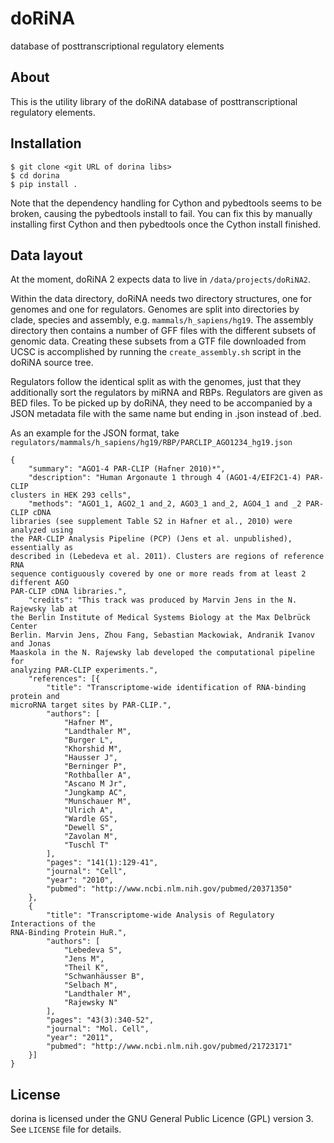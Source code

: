 doRiNA
======

database of posttranscriptional regulatory elements

About
-----

This is the utility library of the doRiNA database of posttranscriptional regulatory elements.

Installation
------------

```
$ git clone <git URL of dorina libs>
$ cd dorina
$ pip install . 
```

Note that the dependency handling for Cython and pybedtools seems to be broken,
causing the pybedtools install to fail. You can fix this by manually installing
first Cython and then pybedtools once the Cython install finished.

Data layout
-----------

At the moment, doRiNA 2 expects data to live in `/data/projects/doRiNA2`.

Within the data directory, doRiNA needs two directory structures, one for
genomes and one for regulators. Genomes are split into directories by clade,
species and assembly, e.g. `mammals/h_sapiens/hg19`. The assembly directory then
contains a number of GFF files with the different subsets of genomic data.
Creating these subsets from a GTF file downloaded from UCSC is accomplished by
running the `create_assembly.sh` script in the doRiNA source tree.

Regulators follow the identical split as with the genomes, just that they
additionally sort the regulators by miRNA and RBPs. Regulators are given as BED
files. To be picked up by doRiNA, they need to be accompanied by a JSON metadata
file with the same name but ending in .json instead of .bed.

As an example for the JSON format, take
`regulators/mammals/h_sapiens/hg19/RBP/PARCLIP_AGO1234_hg19.json`

```
{
    "summary": "AGO1-4 PAR-CLIP (Hafner 2010)*",
    "description": "Human Argonaute 1 through 4 (AGO1-4/EIF2C1-4) PAR-CLIP
clusters in HEK 293 cells",
    "methods": "AGO1_1, AGO2_1 and_2, AGO3_1 and_2, AGO4_1 and _2 PAR-CLIP cDNA
libraries (see supplement Table S2 in Hafner et al., 2010) were analyzed using
the PAR-CLIP Analysis Pipeline (PCP) (Jens et al. unpublished), essentially as
described in (Lebedeva et al. 2011). Clusters are regions of reference RNA
sequence contiguously covered by one or more reads from at least 2 different AGO
PAR-CLIP cDNA libraries.",
    "credits": "This track was produced by Marvin Jens in the N. Rajewsky lab at
the Berlin Institute of Medical Systems Biology at the Max Delbrück Center
Berlin. Marvin Jens, Zhou Fang, Sebastian Mackowiak, Andranik Ivanov and Jonas
Maaskola in the N. Rajewsky lab developed the computational pipeline for
analyzing PAR-CLIP experiments.",
    "references": [{
        "title": "Transcriptome-wide identification of RNA-binding protein and
microRNA target sites by PAR-CLIP.",
        "authors": [
            "Hafner M",
            "Landthaler M",
            "Burger L",
            "Khorshid M",
            "Hausser J",
            "Berninger P",
            "Rothballer A",
            "Ascano M Jr",
            "Jungkamp AC",
            "Munschauer M",
            "Ulrich A",
            "Wardle GS",
            "Dewell S",
            "Zavolan M",
            "Tuschl T"
        ],
        "pages": "141(1):129-41",
        "journal": "Cell",
        "year": "2010",
        "pubmed": "http://www.ncbi.nlm.nih.gov/pubmed/20371350"
    },
    {
        "title": "Transcriptome-wide Analysis of Regulatory Interactions of the
RNA-Binding Protein HuR.",
        "authors": [
            "Lebedeva S",
            "Jens M",
            "Theil K",
            "Schwanhäusser B",
            "Selbach M",
            "Landthaler M",
            "Rajewsky N"
        ],
        "pages": "43(3):340-52",
        "journal": "Mol. Cell",
        "year": "2011",
        "pubmed": "http://www.ncbi.nlm.nih.gov/pubmed/21723171"
    }]
}
```

License
-------

dorina is licensed under the GNU General Public Licence (GPL) version 3.
See `LICENSE` file for details.
